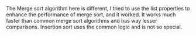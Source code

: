The Merge sort algorithm here is different, I tried to use the list properties to enhance the performance of merge sort, and it worked. 
It works much faster than common merge sort algorithms and has way lesser comparisons.
Insertion sort uses the common logic and is not so special.
